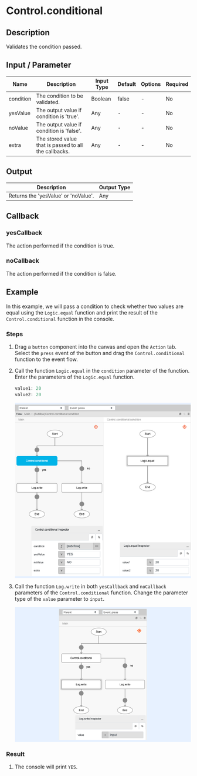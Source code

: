 # Control.conditional

## Description

Validates the condition passed.

## Input / Parameter

| Name | Description | Input Type | Default | Options | Required |
| ------ | ------ | ------ | ------ | ------ | ------ |
| condition | The condition to be validated. | Boolean | false | - | No |
| yesValue | The output value if condition is 'true'. | Any | - | - | No |
| noValue | The output value if condition is 'false'. | Any | - | - | No |
| extra | The stored value that is passed to all the callbacks. | Any | - | - | No |

## Output

| Description | Output Type |
| ------ | ------ |
| Returns the 'yesValue' or 'noValue'. | Any |

## Callback

### yesCallback

The action performed if the condition is true.

### noCallback

The action performed if the condition is false.

## Example

In this example, we will pass a condition to check whether two values are equal using the `Logic.equal` function and print the result of the `Control.conditional` function in the console.

### Steps

1. Drag a `button` component into the canvas and open the `Action` tab. Select the `press` event of the button and drag the `Control.conditional` function to the event flow.
2. Call the function `Logic.equal` in the `condition` parameter of the function. Enter the parameters of the `Logic.equal` function.

    ```js
    value1: 20
    value2: 20
    ```
    <div style="display:flex; align-items:center; justify-content:center; background-color: #E7F1FF;">
        <img src="./conditional-step-1.png"
        style="width: 100%; padding: 5px;"/>
    </div>

3. Call the function `Log.write` in both `yesCallback` and `noCallback` parameters of the `Control.conditional` function. Change the parameter type of the `value` parameter to `input`. 

    <div style="display:flex; align-items:center; justify-content:center; background-color: #E7F1FF;">
        <img src="./conditional-step-2.png"
        style="width: 50%; padding: 5px;"/>
    </div>

### Result

1. The console will print `YES`.
